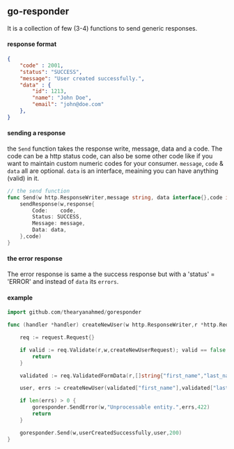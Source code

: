 ## go-responder 
It is a collection of few (3-4) functions to send generic responses. 

#### response format
```json
{
    "code" : 2001,
    "status": "SUCCESS",
    "message": "User created successfully.",
    "data" : {
        "id": 1213,
        "name": "John Doe",
        "email": "john@doe.com"
    },
}
```

#### sending a response
the `Send` function takes the response write, message, data and a code. The code can be a http status code, can also be some other code like if you want to maintain custom numeric codes for your consumer.
`message`, `code` & `data` all are optional. `data` is an interface, meaining you can have anything (valid) in it.

```go
// the send function
func Send(w http.ResponseWriter,message string, data interface{},code int) {
    sendResponse(w,response{
        Code:    code,
        Status: SUCCESS,
        Message: message,
        Data: data,
    },code)
}
```
#### the error response
The error response is same a the success response but with a 'status' = 'ERROR' and instead of `data` its `errors`.

#### example
```go
import github.com/thearyanahmed/goresponder

func (handler *handler) createNewUser(w http.ResponseWriter,r *http.Request) {

    req := request.Request{}

    if valid := req.Validate(r,w,createNewUserRequest); valid == false {
        return
    }

    validated := req.ValidatedFormData(r,[]string{"first_name","last_name","email"})

    user, errs := createNewUser(validated["first_name"],validated["last_name"],validated["email"])

    if len(errs) > 0 {
        goresponder.SendError(w,"Unprocessable entity.",errs,422)
        return
    }

    goresponder.Send(w,userCreatedSuccessfully,user,200)
}
```
